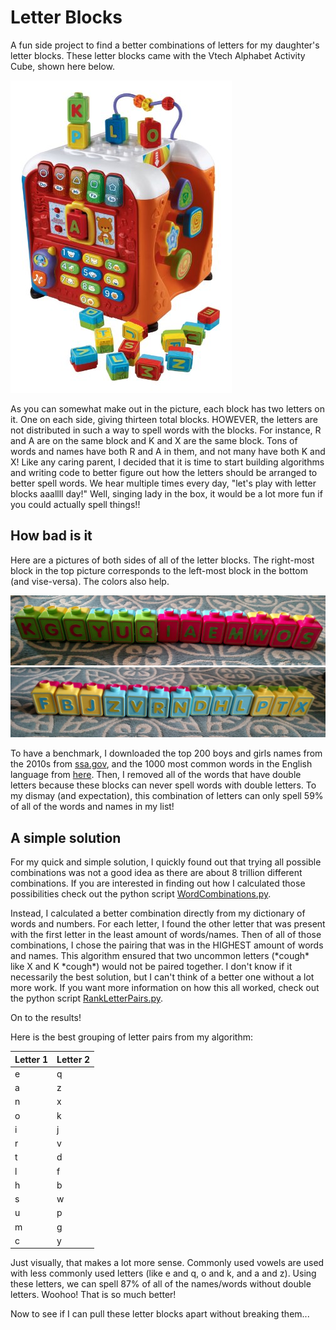 # Letter Blocks

A fun side project to find a better combinations of letters for my daughter's letter blocks. These letter blocks came with the Vtech Alphabet Activity Cube, shown here below.

![alt text](https://github.com/kjgraves/LetterBlocks/blob/master/VtechCube.jpg "The Vtech Alphabet Activity Cube!!")


As you can somewhat make out in the picture, each block has two letters on it. One on each side, giving thirteen total blocks. HOWEVER, the letters are not distributed in such a way to spell words with the blocks. For instance, R and A are on the same block and K and X are the same block. Tons of words and names have both R and A in them, and not many have both K and X! Like any caring parent, I decided that it is time to start building algorithms and writing code to better figure out how the letters should be arranged to better spell words. We hear multiple times every day, "let's play with letter blocks aaallll day!" Well, singing lady in the box, it would be a lot more fun if you could actually spell things!!

## How bad is it

Here are a pictures of both sides of all of the letter blocks. The right-most block in the top picture corresponds to the left-most block in the bottom (and vise-versa). The colors also help.

![alt text](https://github.com/kjgraves/LetterBlocks/blob/master/WordBlocks_side1.jpg "Side 1")
![alt text](https://github.com/kjgraves/LetterBlocks/blob/master/WordBlocks_side2.jpg "Side 2")

To have a benchmark, I downloaded the top 200 boys and girls names from the 2010s from [ssa.gov](https://www.ssa.gov/oact/babynames/decades/names2010s.html), and the 1000 most common words in the English language from [here](https://gist.github.com/deekayen/4148741). Then, I removed all of the words that have double letters because these blocks can never spell words with double letters. To my dismay (and expectation), this combination of letters can only spell 59% of all of the words and names in my list! 

## A simple solution

For my quick and simple solution, I quickly found out that trying all possible combinations was not a good idea as there are about 8 trillion different combinations. If you are interested in finding out how I calculated those possibilities check out the python script [WordCombinations.py](https://github.com/kjgraves/LetterBlocks/blob/master/WordCombinations.py).

Instead, I calculated a better combination directly from my dictionary of words and numbers. For each letter, I found the other letter that was present with the first letter in the least amount of words/names. Then of all of those combinations, I chose the pairing that was in the HIGHEST amount of words and names. This algorithm ensured that two uncommon letters (\*cough\* like X and K \*cough\*) would not be paired together. I don't know if it necessarily the best solution, but I can't think of a better one without a lot more work. If you want more information on how this all worked, check out the python script [RankLetterPairs.py](https://github.com/kjgraves/LetterBlocks/blob/master/RankLetterPairs.py). 

On to the results! 

Here is the best grouping of letter pairs from my algorithm:


| Letter 1 | Letter 2 |
|---|---|
| e | q |
| a | z |
| n | x |
| o | k |
| i | j |
| r | v |
| t | d |
| l | f |
| h | b |
| s | w |
| u | p |
| m | g |
| c | y |


Just visually, that makes a lot more sense. Commonly used vowels are used with less commonly used letters (like e and q, o and k, and a and z). Using these letters, we can spell 87% of all of the names/words without double letters. Woohoo! That is so much better!

Now to see if I can pull these letter blocks apart without breaking them...


